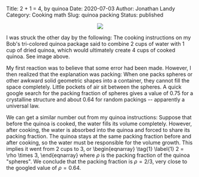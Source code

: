 Title: 2 + 1 = 4, by quinoa
Date: 2020-07-03
Author: Jonathan Landy
Category: Cooking math
Slug: quinoa packing
Status: published


<p align="center">
         <img src="images/quinoa.jpg">
</p>

I was struck the other day by the following:  The cooking instructions on my
Bob's tri-colored quinoa package said to combine 2 cups of water with 1 cup of
dried quinoa, which would ultimately create 4 cups of cooked quinoa.  See image
above.

My first reaction was to believe that some error had been made.  However, I
then realized that the explanation was packing:  When one packs spheres or
other awkward solid geometric shapes into a container, they cannot fill the
space completely.  Little pockets of air sit between the spheres.  A quick
google search for the packing fraction of spheres gives a value of $0.75$ for a
crystalline structure and about $0.64$ for random packings -- apparently a
universal law.

We can get a similar number out from my quinoa instructions: Suppose that
before the quinoa is cooked, the water fills its volume completely.  However,
after cooking, the water is absorbed into the quinoa and forced to share its
packing fraction.  The quinoa stays at the same packing fraction before and
after cooking, so the water must be responsible for the volume growth.  This
implies it went from 2 cups to 3, or
\begin{eqnarray} \tag{1} \label{1}
2 = \rho \times 3,
\end{eqnarray}
where $\rho$ is the packing fraction of the quinoa "spheres". We conclude that
the packing fraction is $\rho = 2/3$, very close to the googled value of $\rho
= 0.64$.
